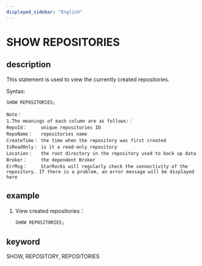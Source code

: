 ```yaml
---
displayed_sidebar: "English"
---
```


# SHOW REPOSITORIES

## description

This statement is used to view the currently created repositories.

Syntax:

```sql
SHOW REPOSITORIES;
```

```plain text
Note：
1.The meanings of each column are as follows:：
RepoId：     unique repositories ID
RepoName：   repositories name
CreateTime： the time when the repository was first created
IsReadOnly： is it a read-only repository
Location：   the root directory in the repository used to back up data
Broker：     the dependent Broker
ErrMsg：     StarRocks will regularly check the connectivity of the repository. If there is a problem, an error message will be displayed here
```

## example

1. View created repositories：

    ```sql
    SHOW REPOSITORIES;
    ```

## keyword

SHOW, REPOSITORY, REPOSITORIES
